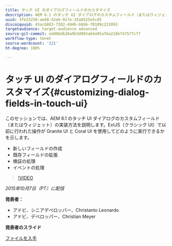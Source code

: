 ```yaml
---
title: タッチ UI のダイアログフィールドのカスタマイズ
description: AEM 6.1 のタッチ UI ダイアログのカスタムフィールド（またはウィジェット）の実装方法を説明します。ExtJS（クラシック UI）で以前に行われた操作が、Granite UI および Coral UI を使用して実行できるようになりました。
uuid: 3fe33258-ae88-42e6-917e-35a6525e5cd5
discoiquuid: 45acb883-7202-494b-bbbb-78189c222093
targetaudience: target-audience advanced
source-git-commit: edd0bdb28a9b3d065a64a95af6a216b747577c77
workflow-type: tm+mt
source-wordcount: '121'
ht-degree: 100%

---
```


# タッチ UI のダイアログフィールドのカスタマイズ{#customizing-dialog-fields-in-touch-ui}

このセッションでは、AEM 6.1 のタッチ UI ダイアログのカスタムフィールド（またはウィジェット）の実装方法を説明します。ExtJS（クラシック UI）で以前に行われた操作が Granite UI と Coral UI を使用してどのように実行できるかを示します。

* 新しいフィールドの作成
* 既存フィールドの拡張
* 検証の処理
* イベントの処理

>[!VIDEO](https://video.tv.adobe.com/v/19373/?quality=9)

*2015年10月7日（PT）に配信*

**発表者：**

* アドビ、シニアデベロッパー、Christanto Leonardo
* アドビ、デベロッパー、Christian Meyer

**発表者のスライド**

[ファイルを入手](assets/aem-gems-customizing-touch-ui-dialog-fields.pdf)
<!--
[Get back to the Overview](https://helpx.adobe.com/experience-manager/kt/eseminars/gems/aem-index.html)
-->
